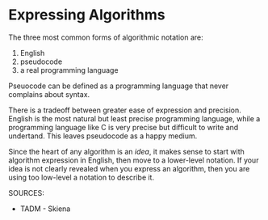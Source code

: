 # Expressing Algorithms

The three most common forms of algorithmic notation are:
1. English
1. pseudocode
1. a real programming language

Pseuocode can be defined as a programming language that never complains about syntax.

There is a tradeoff between greater ease of expression and precision. English is the most natural but least precise programming language, while a programming language like C is very precise but difficult to write and undertand. This leaves pseudocode as a happy medium.

Since the heart of any algorithm is an *idea*, it makes sense to start with algorithm expression in English, then move to a lower-level notation. If your idea is not clearly revealed when you express an algorithm, then you are using too low-level a notation to describe it.

SOURCES:
* TADM - Skiena